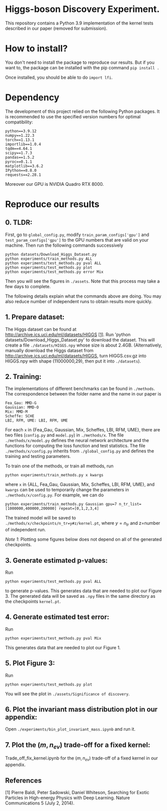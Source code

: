 # Higgs-boson Discovery Experiment.

This repository contains a Python 3.9 implementation of the kernel tests described in our paper (removed for submission).

# How to install?
You don't need to install the package to reproduce our results. But if you want to, the package can be installed with the pip command `pip install .`

Once installed, you should be able to do `import lfi`.

# Dependency
The development of this project relied on the following Python packages. It is recommended to use the specified version numbers for optimal compatibility:

    python==3.9.12
    numpy==1.22.3
    torch==1.13.1
    importlib==1.0.4
    tqdm==4.64.1
    scipy==1.7.3
    pandas==1.5.2
    pyroc==0.1.1
    matplotlib==3.6.2
    IPython==8.8.0
    requests==2.28.1

Moreover our GPU is NVIDIA Quadro RTX 8000. 

# Reproduce our results

## 0. TLDR:
First, go to `global_config.py`, modify `train_param_configs['gpu']` and `test_param_configs['gpu']` to the GPU numbers that are valid on your machine.
Then run the following commands successively
```
python datasets/Download_Higgs_Dataset.py
python experiments/train_methods.py ALL
python experiments/test_methods.py pval ALL
python experiments/test_methods.py plot
python experiments/test_methods.py error Mix
```
Then you will see the figures in `./assets`. Note that this process may take a few days to complete. 

The following details explain what the commands above are doing. You may also reduce number of independent runs to obtain results more quickly.
 
## 1. Prepare dataset:
The Higgs dataset can be found at http://archive.ics.uci.edu/ml/datasets/HIGGS [[1]](#1).
Run 'python datasets/Download_Higgs_Dataset.py' to download the dataset.  This will create a file `./datasets/HIGGS.npy` whose size is about 2.4GB. 
(Alternatively, manually download the Higgs dataset from http://archive.ics.uci.edu/ml/datasets/HIGGS, turn HIGGS.csv.gz into HIGGS.npy with shape (11000000,29), then put it into `./datasets`).  

## 2. Training:  
The implementations of different benchmarks can be found in `./methods`. The correspondence between the folder name and the name in our paper is

    Fea_Gau: MMD-G
    Gaussian: MMD-O
    Mix: MMD-M
    Scheffe: SCHE
    LBI, RFM, UME: LBI, RFM, UME

For each `x` in {Fea\_Gau, Gaussian, Mix, Scheffes, LBI, RFM, UME}, there are two files (`config.py` and `model.py`) in `./methods/x`. The file `./methods/x/model.py` defines the neural network architecture and the functions for computing the loss function and test statistics. The file `./methods/x/config.py` inherits from `./global_config.py` and defines the training and testing parameters.

To train one of the methods, or train all methods, run 
```
python experiments/train_methods.py x kwargs
```
where `x` in {ALL, Fea\_Gau, Gaussian, Mix, Scheffes, LBI, RFM, UME}, and `kwargs` can be used to temporarily change the parameters in `./methods/x/config.py`. For example, we can do
```
python experiments/train_methods.py Gaussian gpu=7 n_tr_list=[1000000,400000,200000] repeat=[0,1,2,3,4]
```
The trained model will be saved to `./methods/x/checkpoints/n_tr=y#z/kernel.pt`, where $y=n_{tr}$ and z=number of independent run.

*Note 1*: Plotting some figures below does not depend on all of the generated checkpoints.

## 3. Generate estimated p-values:
Run 
```
python experiments/test_methods.py pval ALL
```
to generate p-values. This generates data that are needed to plot our Figure 3. The generated data will be saved as `.npy` files in the same directory as the checkpoints `kernel.pt`.

## 4. Generate estimated test error:
Run 
```
python experiments/test_methods.py pval Mix
```
This generates data that are needed to plot our Figure 1.

## 5. Plot Figure 3:
Run 
```
python experiments/test_methods.py plot
```
You will see the plot in `./assets/Significance of discovery`.

## 6. Plot the invariant mass distribution plot in our appendix:
Open `./experiments/bin_plot_invariant_mass.ipynb` and run it.

## 7. Plot the $(m,n_{ev})$ trade-off for a fixed kernel:
Trade_off_fix_kernel.ipynb for the $(m,n_{ev})$ trade-off of a fixed kernel in our appendix.

## References
<a id="1">[1]</a> 
Pierre Baldi, Peter Sadowski, Daniel Whiteson,
Searching for Exotic Particles in High-energy Physics with Deep Learning.
Nature Communications 5 (July 2, 2014).